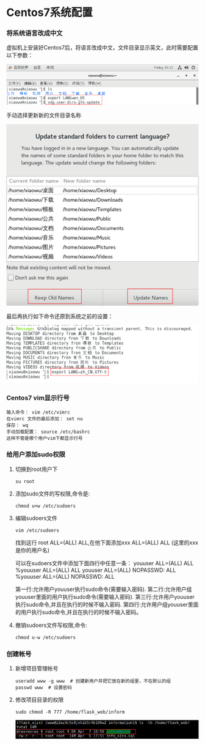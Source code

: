 # Centos7系统配置



### 将系统语言改成中文

虚拟机上安装好Centos7后，将语言改成中文，文件目录显示英文，此时需要配置以下参数：



![image-20200403191258365](../media/images/image-20200403191258365.png)

手动选择更新新的文件目录名称

![image-20200403191204105](../media/images/image-20200403191204105.png)

最后再执行如下命令还原到系统之前的设置：

![image-20200403191633074](../media/images/image-20200403191633074.png)



### Centos7 vim显示行号

```
输入命令： vim /etc/vimrc
在vimrc 文件的最后添加： set nu
保存： wq
手动加载配置： source /etc/bashrc
这样不管是哪个用户vim下都显示行号
```



### 给用户添加sudo权限

1. 切换到root用户下

   ```shell
   su root
   ```

2. 添加sudo文件的写权限,命令是:

   ```shell
   chmod u+w /etc/sudoers
   ```

3. 编辑sudoers文件

   ```shell
   vim /etc/sudoers
   ```


   找到这行 root ALL=(ALL) ALL,在他下面添加xxx ALL=(ALL) ALL (这里的xxx是你的用户名)

   可以在sudoers文件中添加下面四行中任意一条：
   youuser      ALL=(ALL)        ALL
   %youuser      ALL=(ALL)        ALL
   youuser      ALL=(ALL)        NOPASSWD: ALL
   %youuser      ALL=(ALL)        NOPASSWD: ALL

   第一行:允许用户youuser执行sudo命令(需要输入密码).
   第二行:允许用户组youuser里面的用户执行sudo命令(需要输入密码).
   第三行:允许用户youuser执行sudo命令,并且在执行的时候不输入密码.
   第四行:允许用户组youuser里面的用户执行sudo命令,并且在执行的时候不输入密码。

4. 撤销sudoers文件写权限,命令:

   ```shell
   chmod u-w /etc/sudoers
   ```






### 创建帐号

1. 新增项目管理帐号

   ```shell
   useradd www -g www  # 创建新用户并把它放在新的组里，不在默认的组
   passwd www  # 设置密码
   ```

2. 修改项目目录的权限

   ```shell
   sudo chmod -R 777 /home/flask_web/inform
   ```

   ![image-20200407111146276](../media/images/image-20200407111146276.png)




